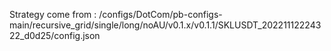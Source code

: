 Strategy come from : /configs/DotCom/pb-configs-main/recursive_grid/single/long/noAU/v0.1.x/v0.1.1/SKLUSDT_20221112224322_d0d25/config.json